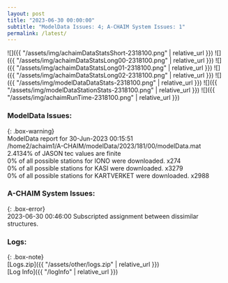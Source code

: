 ```yaml
---
layout: post
title: "2023-06-30 00:00:00"
subtitle: "ModelData Issues: 4; A-CHAIM System Issues: 1"
permalink: /latest/
---
```


![]({{ "/assets/img/achaimDataStatsShort-2318100.png" | relative_url }})
![]({{ "/assets/img/achaimDataStatsLong00-2318100.png" | relative_url }})
![]({{ "/assets/img/achaimDataStatsLong01-2318100.png" | relative_url }})
![]({{ "/assets/img/achaimDataStatsLong02-2318100.png" | relative_url }})
![]({{ "/assets/img/modelDataDataStats-2318100.png" | relative_url }})
![]({{ "/assets/img/modelDataStationStats-2318100.png" | relative_url }})
![]({{ "/assets/img/achaimRunTime-2318100.png" | relative_url }})


### ModelData Issues:  
  
{: .box-warning}  
 ModelData report for 30-Jun-2023 00:15:51   
 /home2/achaim1/A-CHAIM/modelData/2023/181/00/modelData.mat   
 2.4134% of JASON tec values are finite   
 0% of all possible stations for IONO were downloaded. x274   
 0% of all possible stations for KASI were downloaded. x3279   
 0% of all possible stations for KARTVERKET were downloaded. x2988   
  
### A-CHAIM System Issues:  
  
{: .box-error}  
2023-06-30 00:46:00 Subscripted assignment between dissimilar structures.  

### Logs:  
  
{: .box-note}  
[Logs.zip]({{ "/assets/other/logs.zip" | relative_url }})  
[Log Info]({{ "/logInfo" | relative_url }})  
